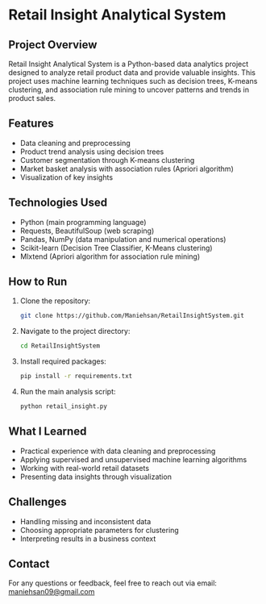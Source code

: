 # Retail Insight Analytical System

## Project Overview
Retail Insight Analytical System is a Python-based data analytics project designed to analyze retail product data and provide valuable insights. This project uses machine learning techniques such as decision trees, K-means clustering, and association rule mining to uncover patterns and trends in product sales.

## Features
- Data cleaning and preprocessing
- Product trend analysis using decision trees
- Customer segmentation through K-means clustering
- Market basket analysis with association rules (Apriori algorithm)
- Visualization of key insights

## Technologies Used
- Python (main programming language)
- Requests, BeautifulSoup (web scraping)
- Pandas, NumPy (data manipulation and numerical operations)
- Scikit-learn (Decision Tree Classifier, K-Means clustering)
- Mlxtend (Apriori algorithm for association rule mining)

## How to Run
1. Clone the repository:
   ```bash
   git clone https://github.com/Maniehsan/RetailInsightSystem.git
   ```
2. Navigate to the project directory:
   ```bash
   cd RetailInsightSystem
   ```
3. Install required packages:
   ```bash
   pip install -r requirements.txt
   ```
4. Run the main analysis script:
   ```bash
   python retail_insight.py
   ```
## What I Learned
- Practical experience with data cleaning and preprocessing  
- Applying supervised and unsupervised machine learning algorithms  
- Working with real-world retail datasets  
- Presenting data insights through visualization

## Challenges
- Handling missing and inconsistent data  
- Choosing appropriate parameters for clustering  
- Interpreting results in a business context

## Contact
For any questions or feedback, feel free to reach out via email: maniehsan09@gmail.com

